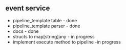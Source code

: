 ## event service
- pipeline_template table - done
- pipeline_template parser - done
- docs - done
- structs to map[string]any - in progress
- implement execute method to pipeline -in progress